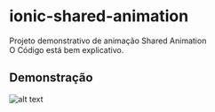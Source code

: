 # ionic-shared-animation

Projeto demonstrativo de animação Shared Animation  
O Código está bem explicativo.

## Demonstração

![alt text](https://github.com/DieOver/ionic-shared-animation/tree/master/src/assets/shared-animation.gif "Shared Animation")